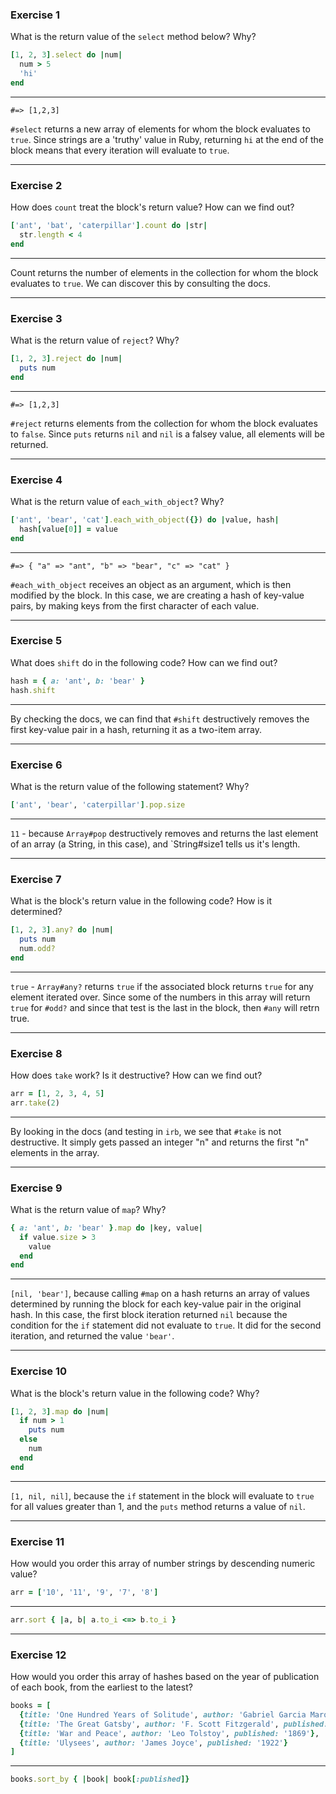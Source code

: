 ### Exercise 1
What is the return value of the `select` method below? Why?
```ruby
[1, 2, 3].select do |num|
  num > 5
  'hi'
end
```

---
```
#=> [1,2,3]
```
`#select` returns a new array of elements for whom the block evaluates to `true`. Since strings are a 'truthy' value in Ruby, returning `hi` at the end of the block means that every iteration will evaluate to `true`.

---
### Exercise 2
How does `count` treat the block's return value? How can we find out?
```ruby
['ant', 'bat', 'caterpillar'].count do |str|
  str.length < 4
end
```

---
Count returns the number of elements in the collection for whom the block evaluates to `true`. We can discover this by consulting the docs.

---
### Exercise 3
What is the return value of `reject`? Why?
```ruby
[1, 2, 3].reject do |num|
  puts num
end
```

---
```
#=> [1,2,3]
```
`#reject` returns elements from the collection for whom the block evaluates to `false`. Since `puts` returns `nil` and `nil` is a falsey value, all elements will be returned.

---
### Exercise 4
What is the return value of `each_with_object`? Why?
```ruby
['ant', 'bear', 'cat'].each_with_object({}) do |value, hash|
  hash[value[0]] = value
end
```

---
```
#=> { "a" => "ant", "b" => "bear", "c" => "cat" }
```
`#each_with_object` receives an object as an argument, which is then modified by the block. In this case, we are creating a hash of key-value pairs, by making keys from the first character of each value.

---
### Exercise 5
What does `shift` do in the following code? How can we find out?
```ruby
hash = { a: 'ant', b: 'bear' }
hash.shift
```

---
By checking the docs, we can find that `#shift` destructively removes the first key-value pair in a hash, returning it as a two-item array. 

---
### Exercise 6
What is the return value of the following statement? Why?
```ruby
['ant', 'bear', 'caterpillar'].pop.size
```

---
`11` - because `Array#pop` destructively removes and returns the last element of an array (a String, in this case), and `String#size1 tells us it's length.

---
### Exercise 7
What is the block's return value in the following code? How is it determined?
```ruby
[1, 2, 3].any? do |num|
  puts num
  num.odd?
end
```

---
`true` - `Array#any?` returns `true` if the associated block returns `true` for any element iterated over. Since some of the numbers in this array will return `true` for `#odd?` and since that test is the last in the block, then `#any` will retrn true.

---
### Exercise 8
How does `take` work? Is it destructive? How can we find out?
```ruby
arr = [1, 2, 3, 4, 5]
arr.take(2)
```

---
By looking in the docs (and testing in `irb`, we see that `#take` is not destructive. It simply gets passed an integer "n" and returns the first "n" elements in the array.

---
### Exercise 9
What is the return value of `map`? Why?
```ruby
{ a: 'ant', b: 'bear' }.map do |key, value|
  if value.size > 3
    value
  end
end
```

---
`[nil, 'bear']`, because calling `#map` on a hash returns an array of values determined by running the block for each key-value pair in the original hash. In this case, the first block iteration returned `nil` because the condition for the `if` statement did not evaluate to `true`. It did for the second iteration, and returned the value `'bear'`.

---
### Exercise 10
What is the block's return value in the following code? Why?
```ruby
[1, 2, 3].map do |num|
  if num > 1
    puts num
  else
    num
  end
end
```

---
`[1, nil, nil]`, because the `if` statement in the block will evaluate to `true` for all values greater than 1, and the `puts` method returns a value of `nil`.

---
### Exercise 11
How would you order this array of number strings by descending numeric value?
```ruby
arr = ['10', '11', '9', '7', '8']
```

---
```ruby
arr.sort { |a, b| a.to_i <=> b.to_i }
```

---
### Exercise 12
How would you order this array of hashes based on the year of publication of each book, from the earliest to the latest?
```ruby
books = [
  {title: 'One Hundred Years of Solitude', author: 'Gabriel Garcia Marquez', published: '1967'},
  {title: 'The Great Gatsby', author: 'F. Scott Fitzgerald', published: '1925'},
  {title: 'War and Peace', author: 'Leo Tolstoy', published: '1869'},
  {title: 'Ulysees', author: 'James Joyce', published: '1922'}
]
```

---
```ruby
books.sort_by { |book| book[:published]}
```
